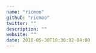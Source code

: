 ```yaml
---
name: "ricmoo"
github: "ricmoo"
twitter: ""
description: ""
website: ""
date: 2018-05-30T10:36:02-04:00
---
```

